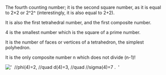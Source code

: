 The fourth counting number; it is the second square number, as it is
equal to 2×2 or 2^2^ (interestingly, it is also equal to 2+2).

It is also the first tetrahedral number, and the first composite number.

4 is the smallest number which is the square of a prime number.

It is the number of faces or vertices of a tetrahedron, the simplest
polyhedron.

It is the only composite number n which does not divide (n-1)!

!['  //phi(4)=2, //quad d(4)=3, //quad //sigma(4)=7 .  '](../dictionary/equation_images/1869.1..png)

